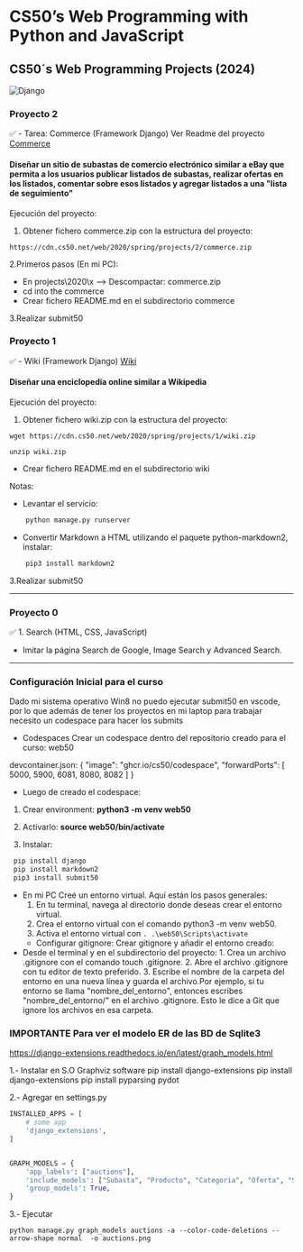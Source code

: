 # CS50’s Web Programming with Python and JavaScript

## CS50´s Web Programming Projects (2024)

![Django](https://img.shields.io/badge/django-%23092E20.svg?style=for-the-badge&logo=django&logoColor=white)

### Proyecto 2

:white_check_mark: - Tarea: Commerce (Framework Django) Ver Readme del proyecto [Commerce](/../../../../irenediaz1974/web50/blob/main/projects/2020/x/commerce/README.md)

#### Diseñar un sitio de subastas de comercio electrónico similar a eBay que permita a los usuarios publicar listados de subastas, realizar ofertas en los listados, comentar sobre esos listados y agregar listados a una "lista de seguimiento"

Ejecución del proyecto:

1. Obtener fichero commerce.zip con la estructura del proyecto:

  ```console
  https://cdn.cs50.net/web/2020/spring/projects/2/commerce.zip
  ```

2.Primeros pasos (En mi PC):

- En projects\2020\x --> Descompactar: commerce.zip
- cd into the commerce
- Crear fichero README.md en el subdirectorio commerce

3.Realizar submit50

### Proyecto 1

:white_check_mark: - Wiki (Framework Django) [Wiki](/../../../../irenediaz1974/web50/blob/main/projects/2020/x/wiki/Readme.md)

#### Diseñar una enciclopedia online similar a Wikipedia

Ejecución del proyecto:

1. Obtener fichero wiki.zip con la estructura del proyecto:

```console
wget https://cdn.cs50.net/web/2020/spring/projects/1/wiki.zip

unzip wiki.zip
```

- Crear fichero README.md en el subdirectorio wiki

Notas:

- Levantar el servicio:

```python
    python manage.py runserver
```

- Convertir Markdown a HTML utilizando el paquete python-markdown2, instalar:

```python
    pip3 install markdown2
```

3.Realizar submit50

***

### Proyecto 0

:white_check_mark: 1. Search (HTML, CSS, JavaScript)

- Imitar la página Search de Google, Image Search y Advanced Search.

***

### Configuración Inicial para el curso

Dado mi sistema operativo Win8 no puedo ejecutar submit50 en vscode, por lo que además de tener los proyectos en mi laptop para trabajar necesito un codespace para hacer los submits

- Codespaces
Crear un codespace dentro del repositorio creado para el curso: web50

devcontainer.json:
{
    "image": "ghcr.io/cs50/codespace",
    "forwardPorts": [
      5000,
      5900,
      6081,
      8080,
      8082
    ]
  }

- Luego de creado el codespace:

1. Crear environment: **python3 -m venv web50**

2. Activarlo: **source web50/bin/activate**

3. Instalar:

```python
 pip install django
 pip install markdown2
 pip3 install submit50
```
  
- En mi PC
    Creé un entorno virtual. Aquí están los pasos generales:
    1. En tu terminal, navega al directorio donde deseas crear el entorno virtual.
    2. Crea el entorno virtual con el comando python3 -m venv web50.
    3. Activa el entorno virtual con ```. .\web50\Scripts\activate```
  - Configurar gitignore:
    Crear gitignore y añadir el entorno creado:
- Desde el terminal y en el subdirectorio del proyecto:
        1. Crea un archivo .gitignore con el comando touch .gitignore.
        2. Abre el archivo .gitignore con tu editor de texto preferido.
        3. Escribe el nombre de la carpeta del entorno en una nueva línea y guarda el archivo.Por ejemplo, si tu entorno se llama "nombre_del_entorno", entonces escribes "nombre_del_entorno/" en el archivo .gitignore. Esto le dice a Git que ignore los archivos en esa carpeta.

### IMPORTANTE Para ver el modelo ER de las BD de Sqlite3

<https://django-extensions.readthedocs.io/en/latest/graph_models.html>

1.- Instalar en S.O Graphviz software
 pip install django-extensions
 pip install django-extensions
 pip install pyparsing pydot

2.- Agregar en settings.py

```python
INSTALLED_APPS = [
    # some app
    'django_extensions',
]


GRAPH_MODELS = {
    'app_labels': ["auctions"],
    'include_models': ["Subasta", "Producto", "Categoria", "Oferta", "Subastado", "Imagen", "Comentarios", "Watchlist"],
    'group_models': True,
}
```

3.- Ejecutar

`python manage.py graph_models auctions -a --color-code-deletions --arrow-shape normal  -o auctions.png`
